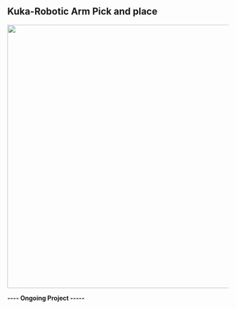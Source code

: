 ## Kuka-Robotic Arm Pick and place

<p align="center">
<img src="https://github.com/ashutoshtiwari13/Kuka-robotic-arm-Pick-Drop/blob/master/PickAndDrop.gif" height="600px" width="700px"/>
</p>


**---- Ongoing Project -----**
